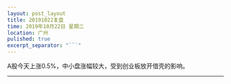 ```yaml
---
layout: post_layout
title: 20191022复盘
time: 2019年10月22日 星期二
location: 广州
pulished: true
excerpt_separator: "```"
---
```



A股今天上涨0.5%，中小盘涨幅较大，受到创业板放开借壳的影响。

-------------------------------------------------------
